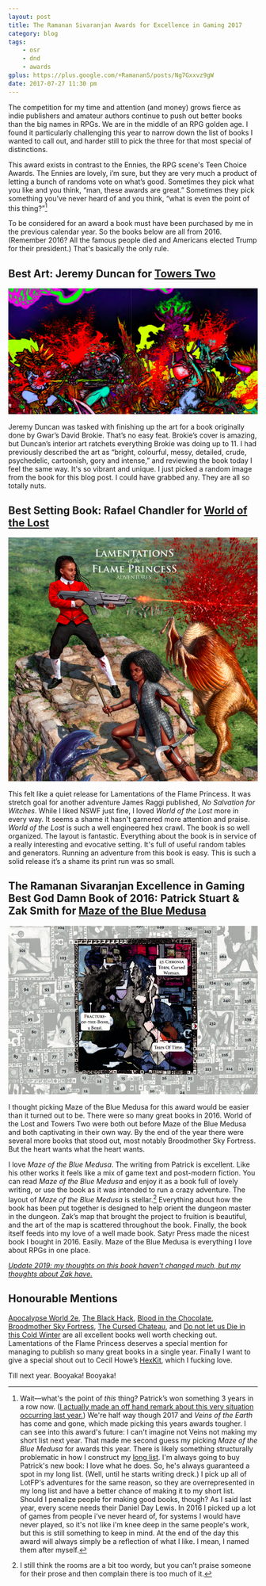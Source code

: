 ```yaml
---
layout: post
title: The Ramanan Sivaranjan Awards for Excellence in Gaming 2017
category: blog
tags:
    - osr
    - dnd
    - awards
gplus: https://plus.google.com/+RamananS/posts/Ng7Gxxvz9gW
date: 2017-07-27 11:30 pm
---
```


The competition for my time and attention (and money) grows fierce as indie publishers and amateur authors continue to push out better books than the big names in RPGs. We are in the middle of an RPG golden age. I found it particularly challenging this year to narrow down the list of books I wanted to call out, and harder still to pick the three for that most special of distinctions.

This award exists in contrast to the Ennies, the RPG scene's Teen Choice Awards. The Ennies are lovely, i’m sure, but they are very much a product of letting a bunch of randoms vote on what’s good. Sometimes they pick what you like and you think, “man, these awards are great.” Sometimes they pick something you’ve never heard of and you think, “what is even the point of this thing?”[^1]

To be considered for an award a book must have been purchased by me in the previous calendar year. So the books below are all from 2016. (Remember 2016? All the famous people died and Americans elected Trump for their president.) That's basically the only rule.

## Best Art: Jeremy Duncan for [Towers Two][tt]

![Towers Two](/assets/img/towers-two.png)

Jeremy Duncan was tasked with finishing up the art for a book originally done by Gwar’s David Brokie. That’s no easy feat. Brokie’s cover is amazing, but Duncan’s interior art ratchets everything Brokie was doing up to 11. I had previously described the art as “bright, colourful, messy, detailed, crude, psychedelic, cartoonish, gory and intense,” and reviewing the book today I feel the same way. It's so vibrant and unique. I just picked a random image from the book for this blog post. I could have grabbed any. They are all so totally nuts.

## Best Setting Book: Rafael Chandler for [World of the Lost][wotl]

![World Of The Lost](/assets/img/world-of-the-lost.png)

This felt like a quiet release for Lamentations of the Flame Princess. It was stretch goal for another adventure James Raggi published, *No Salvation for Witches*. While I liked NSWF just fine, I loved *World of the Lost* more in every way. It seems a shame it hasn't garnered more attention and praise. *World of the Lost* is such a well engineered hex crawl. The book is so well organized. The layout is fantastic. Everything about the book is in service of a really interesting and evocative setting. It's full of useful random tables and generators. Running an adventure from this book is easy. This is such a solid release it’s a shame its print run was so small.

## The Ramanan Sivaranjan Excellence in Gaming Best God Damn Book of 2016: Patrick Stuart & Zak Smith for [Maze of the Blue Medusa][motbm]

![Maze Of The Blue Medusa](/assets/img/maze-of-the-blue-medusa.png)

I thought picking Maze of the Blue Medusa for this award would be easier than it turned out to be. There were so many great books in 2016. World of the Lost and Towers Two were both out before Maze of the Blue Medusa and both captivating in their own way. By the end of the year there were several more books that stood out, most notably Broodmother Sky Fortress. But the heart wants what the heart wants.

I love *Maze of the Blue Medusa*. The writing from Patrick is excellent. Like his other works it feels like a mix of game text and post-modern fiction. You can read *Maze of the Blue Medusa* and enjoy it as a book full of lovely writing, or use the book as it was intended to run a crazy adventure. The layout of *Maze of the Blue Medusa* is stellar.[^2] Everything about how the book has been put together is designed to help orient the dungeon master in the dungeon. Zak’s map that brought the project to fruition is beautiful, and the art of the map is scattered throughout the book. Finally, the book itself feeds into my love of a well made book. Satyr Press made the nicest book I bought in 2016. Easily. Maze of the Blue Medusa is everything I love about RPGs in one place.

_[Update 2019: my thoughts on this book haven't changed much, but my thoughts about Zak have.](/zak/)_

## Honourable Mentions

[Apocalypse World 2e][aw], [The Black Hack][bh], [Blood in the Chocolate][bitc], [Broodmother Sky Fortress][bmsf], [The Cursed Chateau][cc], and [Do not let us Die in this Cold Winter][cw] are all excellent books well worth checking out. Lamentations of the Flame Princess deserves a special mention for managing to publish so many great books in a single year. Finally I want to give a special shout out to Cecil Howe’s [HexKit][hk], which I fucking love.

Till next year. Booyaka! Booyaka!


[^1]: Wait—what's the point of *this* thing? Patrick’s won something 3 years in a row now. ([I actually made an off hand remark about this very situation occurring last year.][last-year]) We're half way though 2017 and *Veins of the Earth* has come and gone, which made picking this years awards tougher. I can see into this award's future: I can't imagine not Veins not making my short list next year. That made me second guess my picking *Maze of the Blue Medusa* for awards this year. There is likely something structurally problematic in how I construct my [long list][long-list]. I'm always going to buy Patrick's new book: I love what he does. So, he's always guaranteed a spot in my long list. (Well, until he starts writing dreck.) I pick up all of LotFP's adventures for the same reason, so they are overrepresented in my long list and have a better chance of making it to my short list. Should I penalize people for making good books, though? As I said last year, every scene needs their Daniel Day Lewis. In 2016 I picked up a lot of games from people i've never heard of, for systems I would have never played, so it's not like i'm knee deep in the same people's work, but this is still something to keep in mind. At the end of the day this award will always simply be a reflection of what I like. I mean, I named them after myself.
[^2]: I still think the rooms are a bit too wordy, but you can’t praise someone for their prose and then complain there is too much of it. 


[last-year]: /blog/awards-2015/#fn:1
[long-list]: /blog/books-of-2016/
[tt]: http://www.lotfp.com/store/index.php?route=product/product&path=42&product_id=230
[wotl]: http://www.drivethrurpg.com/product/175129/World-of-the-Lost
[motbm]: http://www.drivethrurpg.com/product/195785/Maze-of-the-Blue-Medusa-o-Deluxe-PDF
[aw]: http://apocalypse-world.com
[bh]: http://www.drivethrurpg.com/product/178359/The-Black-Hack
[bitc]: http://www.lotfp.com/store/index.php?route=product/product&path=42&product_id=237
[bmsf]: http://www.lotfp.com/store/index.php?route=product/product&path=42&product_id=236
[cc]: http://www.lotfp.com/store/index.php?route=product/product&path=42&product_id=233
[cw]: http://www.drivethrurpg.com/product/198895/Do-Not-Let-Us-Die-In-The-Dark-Night-Of-This-Cold-Winter
[hk]: http://www.hex-kit.com